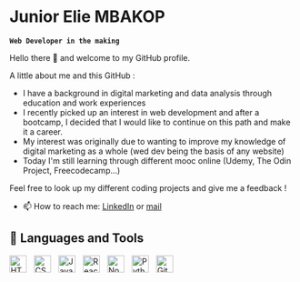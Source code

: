 <!-- ## Hi there 👋


**Juniorelie/Juniorelie** is a ✨ _special_ ✨ repository because its `README.md` (this file) appears on your GitHub profile.

Here are some ideas to get you started:

- 🔭 I’m currently working on ...
- 🌱 I’m currently learning ...
- 👯 I’m looking to collaborate on ...
- 🤔 I’m looking for help with ...
- 💬 Ask me about ...
- 📫 How to reach me: ...
- 😄 Pronouns: ...
- ⚡ Fun fact: ...
-->
# Junior Elie MBAKOP


**`Web Developer in the making`**

<p>Hello there 👋 and welcome to my GitHub profile.</p>
<p>A little about me and this GitHub :</p>

* I have a background in digital marketing and data analysis through education and work experiences
* I recently picked up an interest in web development and after a bootcamp, I decided that I would like to continue on this path and make it a career.
* My interest was originally due to wanting to improve my knowledge of digital marketing as a whole (wed dev being the basis of any website)
* Today I'm still learning through different mooc online (Udemy, The Odin Project, Freecodecamp...)

Feel free to look up my different coding projects and give me a feedback ! 

- 📫 How to reach me: [LinkedIn](https://www.linkedin.com/in/junior-mbakop/) or [mail](mailto:mmbakopjunior@outlook.fr)

## 🧰 Languages and Tools

<img align="left" alt="HTML" width="30px" style="padding-right:10px;" src="https://cdn.jsdelivr.net/gh/devicons/devicon/icons/html5/html5-plain.svg"/>
<img align="left" alt="CSS" width="30px" style="padding-right:10px;" src="https://cdn.jsdelivr.net/gh/devicons/devicon/icons/css3/css3-plain.svg"/>
<img align="left" alt="JavaScript" width="30px" style="padding-right:10px;" src="https://cdn.jsdelivr.net/gh/devicons/devicon/icons/javascript/javascript-plain.svg"/>
<img align="left" alt="React" width="30px" style="padding-right:10px;" src="https://cdn.jsdelivr.net/gh/devicons/devicon/icons/react/react-original.svg"/>
<img align="left" alt="Node" width="30px" style="padding-right:10px;" src="https://cdn.jsdelivr.net/gh/devicons/devicon/icons/nodejs/nodejs-original.svg"/>
<img align="left" alt="Python" width="30px" style="padding-right:10px;" src="https://cdn.jsdelivr.net/gh/devicons/devicon/icons/python/python-plain.svg"/>
<img align="left" alt="GitHub" width="30px" style="padding-right:10px;" src="https://cdn.jsdelivr.net/gh/devicons/devicon/icons/github/github-original.svg"/>




